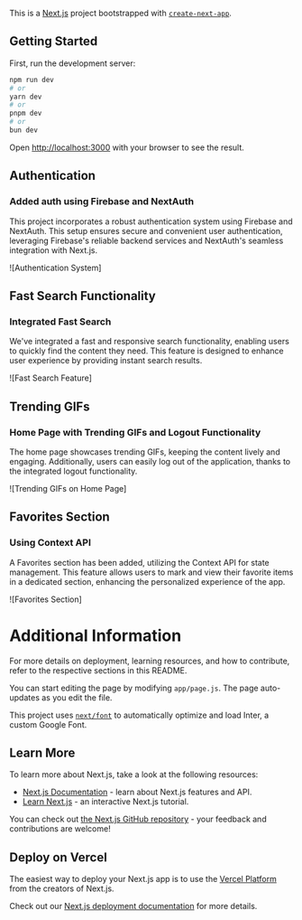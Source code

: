 This is a [Next.js](https://nextjs.org/) project bootstrapped with [`create-next-app`](https://github.com/vercel/next.js/tree/canary/packages/create-next-app).

## Getting Started

First, run the development server:

```bash
npm run dev
# or
yarn dev
# or
pnpm dev
# or
bun dev
```

Open [http://localhost:3000](http://localhost:3000) with your browser to see the result.



## Authentication
### Added auth using Firebase and NextAuth
This project incorporates a robust authentication system using Firebase and NextAuth. This setup ensures secure and convenient user authentication, leveraging Firebase's reliable backend services and NextAuth's seamless integration with Next.js.

![Authentication System]

## Fast Search Functionality
### Integrated Fast Search
We've integrated a fast and responsive search functionality, enabling users to quickly find the content they need. This feature is designed to enhance user experience by providing instant search results.

![Fast Search Feature]

## Trending GIFs
### Home Page with Trending GIFs and Logout Functionality
The home page showcases trending GIFs, keeping the content lively and engaging. Additionally, users can easily log out of the application, thanks to the integrated logout functionality.

![Trending GIFs on Home Page]
## Favorites Section
### Using Context API
A Favorites section has been added, utilizing the Context API for state management. This feature allows users to mark and view their favorite items in a dedicated section, enhancing the personalized experience of the app.

![Favorites Section]

# Additional Information
For more details on deployment, learning resources, and how to contribute, refer to the respective sections in this README.






















You can start editing the page by modifying `app/page.js`. The page auto-updates as you edit the file.

This project uses [`next/font`](https://nextjs.org/docs/basic-features/font-optimization) to automatically optimize and load Inter, a custom Google Font.

## Learn More

To learn more about Next.js, take a look at the following resources:

- [Next.js Documentation](https://nextjs.org/docs) - learn about Next.js features and API.
- [Learn Next.js](https://nextjs.org/learn) - an interactive Next.js tutorial.

You can check out [the Next.js GitHub repository](https://github.com/vercel/next.js/) - your feedback and contributions are welcome!

## Deploy on Vercel

The easiest way to deploy your Next.js app is to use the [Vercel Platform](https://vercel.com/new?utm_medium=default-template&filter=next.js&utm_source=create-next-app&utm_campaign=create-next-app-readme) from the creators of Next.js.

Check out our [Next.js deployment documentation](https://nextjs.org/docs/deployment) for more details.
